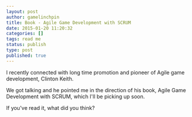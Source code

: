 ```yaml
---
layout: post
author: gamelinchpin
title: Book - Agile Game Development with SCRUM
date: 2015-01-20 11:20:32
categories: []
tags: read me
status: publish
type: post
published: true
---
```

I recently connected with long time promotion and pioneer of Agile game
development, Clinton Keith.

We got talking and he pointed me in the direction of his book, Agile
Game Development with SCRUM, which I'll be picking up soon.

If you've read it, what did you think?
